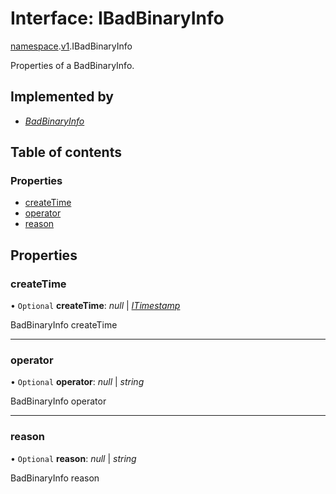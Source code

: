 # Interface: IBadBinaryInfo

[namespace](../modules/proto.temporal.api.namespace.md).[v1](../modules/proto.temporal.api.namespace.v1.md).IBadBinaryInfo

Properties of a BadBinaryInfo.

## Implemented by

* [*BadBinaryInfo*](../classes/proto.temporal.api.namespace.v1.badbinaryinfo.md)

## Table of contents

### Properties

- [createTime](proto.temporal.api.namespace.v1.ibadbinaryinfo.md#createtime)
- [operator](proto.temporal.api.namespace.v1.ibadbinaryinfo.md#operator)
- [reason](proto.temporal.api.namespace.v1.ibadbinaryinfo.md#reason)

## Properties

### createTime

• `Optional` **createTime**: *null* \| [*ITimestamp*](proto.google.protobuf.itimestamp.md)

BadBinaryInfo createTime

___

### operator

• `Optional` **operator**: *null* \| *string*

BadBinaryInfo operator

___

### reason

• `Optional` **reason**: *null* \| *string*

BadBinaryInfo reason
